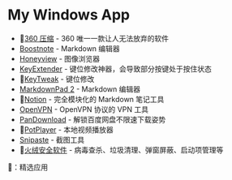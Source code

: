 # My Windows App

- 🌟[360 压缩](http://yasuo.360.cn/) - 360 唯一一款让人无法放弃的软件
- [Boostnote](https://boostnote.io/) - Markdown 编辑器
- [Honeyview](https://www.bandisoft.com/honeyview/) - 图像浏览器
- [KeyExtender](https://keyextender.en.softonic.com/) - 键位修改神器，会导致部分按键处于按住状态
- 🌟[KeyTweak](https://www.bleepingcomputer.com/download/keytweak/) - 键位修改
- [MarkdownPad 2](http://markdownpad.com/) - Markdown 编辑器
- 🌟[Notion](https://www.notion.so/) - 完全模块化的 Markdown 笔记工具
- [OpenVPN](https://openvpn.net/) - OpenVPN 协议的 VPN 工具
- [PanDownload](https://pandownload.com/) - 解锁百度网盘不限速下载姿势
- 🌟[PotPlayer](https://potplayer.daum.net/) - 本地视频播放器
- [Snipaste](https://zh.snipaste.com/) - 截图工具
- 🌟[火绒安全软件](https://www.huorong.cn/) - 病毒查杀、垃圾清理、弹窗屏蔽、启动项管理等

🌟：精选应用
